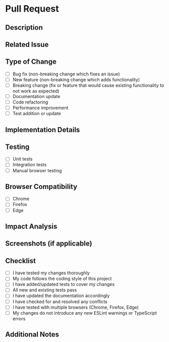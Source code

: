 # Pull Request

## Description

<!-- Provide a detailed description of the changes in this PR -->

## Related Issue

<!-- Link to the related issue, if applicable (e.g., "Fixes #123" or "Relates to #456") -->

## Type of Change

<!-- Check the appropriate options that apply to this PR -->

- [ ] Bug fix (non-breaking change which fixes an issue)
- [ ] New feature (non-breaking change which adds functionality)
- [ ] Breaking change (fix or feature that would cause existing functionality to not work as expected)
- [ ] Documentation update
- [ ] Code refactoring
- [ ] Performance improvement
- [ ] Test addition or update

## Implementation Details

<!-- Provide an overview of how the changes were implemented -->

## Testing

<!-- Describe the tests you ran to verify your changes -->

- [ ] Unit tests
- [ ] Integration tests
- [ ] Manual browser testing

## Browser Compatibility

<!-- Check which browsers you've tested with -->

- [ ] Chrome
- [ ] Firefox
- [ ] Edge

## Impact Analysis

<!-- What areas of the codebase might these changes affect? -->

## Screenshots (if applicable)

<!-- Add screenshots or GIFs demonstrating the changes, especially for UI-related changes -->

## Checklist

- [ ] I have tested my changes thoroughly
- [ ] My code follows the coding style of this project
- [ ] I have added/updated tests to cover my changes
- [ ] All new and existing tests pass
- [ ] I have updated the documentation accordingly
- [ ] I have checked for and resolved any conflicts
- [ ] I have tested with multiple browsers (Chrome, Firefox, Edge)
- [ ] My changes do not introduce any new ESLint warnings or TypeScript errors

## Additional Notes

<!-- Any other information that would be helpful for reviewers -->
